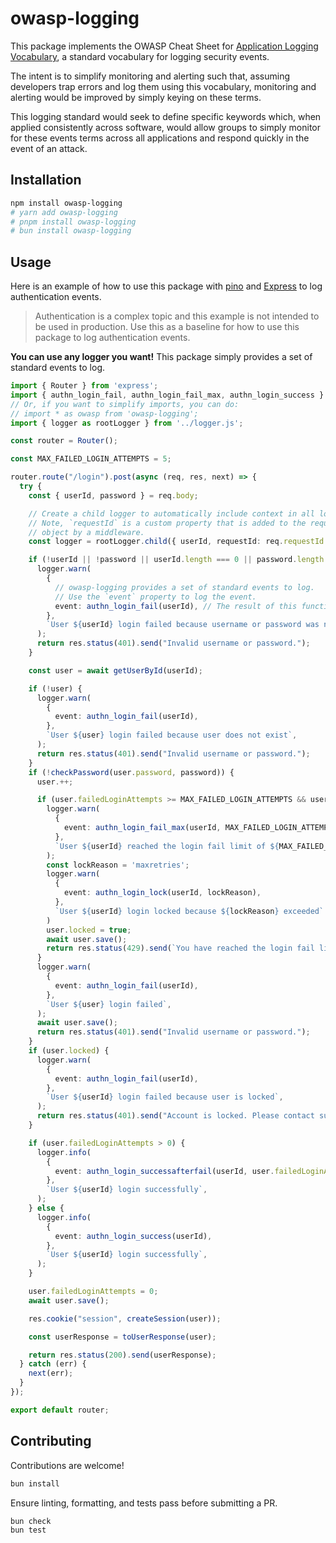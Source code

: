 # owasp-logging

This package implements the OWASP Cheat Sheet for [Application Logging Vocabulary](https://cheatsheetseries.owasp.org/cheatsheets/Logging_Vocabulary_Cheat_Sheet.html#input-validation-input), a standard vocabulary for logging security events.

The intent is to simplify monitoring and alerting such that, assuming developers trap errors and log them using this vocabulary, monitoring and alerting would be improved by simply keying on these terms.

This logging standard would seek to define specific keywords which, when applied consistently across software, would allow groups to simply monitor for these events terms across all applications and respond quickly in the event of an attack.

## Installation

```bash
npm install owasp-logging
# yarn add owasp-logging
# pnpm install owasp-logging
# bun install owasp-logging
```

## Usage

Here is an example of how to use this package with [pino](https://github.com/pinojs/pino)
and [Express](https://github.com/expressjs/express) to log authentication events.

> Authentication is a complex topic and this example is not intended to be used in production.
> Use this as a baseline for how to use this package to log authentication events.

**You can use any logger you want!** This package simply provides a set of standard events to log.

```ts
import { Router } from 'express';
import { authn_login_fail, authn_login_fail_max, authn_login_success } from 'owasp-logging';
// Or, if you want to simplify imports, you can do:
// import * as owasp from 'owasp-logging';
import { logger as rootLogger } from '../logger.js';

const router = Router();

const MAX_FAILED_LOGIN_ATTEMPTS = 5;

router.route("/login").post(async (req, res, next) => {
  try {
    const { userId, password } = req.body;

    // Create a child logger to automatically include context in all logs
    // Note, `requestId` is a custom property that is added to the request
    // object by a middleware.
    const logger = rootLogger.child({ userId, requestId: req.requestId });

    if (!userId || !password || userId.length === 0 || password.length === 0) {
      logger.warn(
        {
          // owasp-logging provides a set of standard events to log.
          // Use the `event` property to log the event.
          event: authn_login_fail(userId), // The result of this function is: `authn_login_fail:${userId}`
        },
        `User ${userId} login failed because username or password was not provided`,
      );
      return res.status(401).send("Invalid username or password.");
    }

    const user = await getUserById(userId);

    if (!user) {
      logger.warn(
        {
          event: authn_login_fail(userId),
        },
        `User ${user} login failed because user does not exist`,
      );
      return res.status(401).send("Invalid username or password.");
    }
    if (!checkPassword(user.password, password)) {
      user.++;

      if (user.failedLoginAttempts >= MAX_FAILED_LOGIN_ATTEMPTS && user.lastFailedLoginAttempt > Date.now() - 5 * 60 * 1000) {
        logger.warn(
          {
            event: authn_login_fail_max(userId, MAX_FAILED_LOGIN_ATTEMPTS),
          },
          `User ${userId} reached the login fail limit of ${MAX_FAILED_LOGIN_ATTEMPTS}`,
        );
        const lockReason = 'maxretries';
        logger.warn(
          {
            event: authn_login_lock(userId, lockReason),
          },
          `User ${userId} login locked because ${lockReason} exceeded`
        )
        user.locked = true;
        await user.save();
        return res.status(429).send(`You have reached the login fail limit of ${MAX_FAILED_LOGIN_ATTEMPTS} attempts. Please wait 5 minutes and try again.`);
      }
      logger.warn(
        {
          event: authn_login_fail(userId),
        },
        `User ${user} login failed`,
      );
      await user.save();
      return res.status(401).send("Invalid username or password.");
    }
    if (user.locked) {
      logger.warn(
        {
          event: authn_login_fail(userId),
        },
        `User ${userId} login failed because user is locked`,
      );
      return res.status(401).send("Account is locked. Please contact support.");
    }

    if (user.failedLoginAttempts > 0) {
      logger.info(
        {
          event: authn_login_successafterfail(userId, user.failedLoginAttempts),
        },
        `User ${userId} login successfully`,
      );
    } else {
      logger.info(
        {
          event: authn_login_success(userId),
        },
        `User ${userId} login successfully`,
      );
    }

    user.failedLoginAttempts = 0;
    await user.save();

    res.cookie("session", createSession(user));

    const userResponse = toUserResponse(user);

    return res.status(200).send(userResponse);
  } catch (err) {
    next(err);
  }
});

export default router;
```

## Contributing

Contributions are welcome!

```bash
bun install
```

Ensure linting, formatting, and tests pass before submitting a PR.

```bash
bun check
bun test
```

